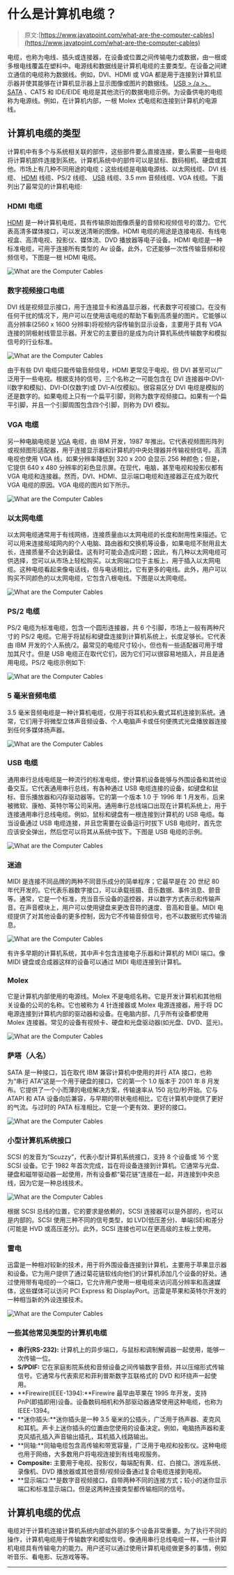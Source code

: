 # 什么是计算机电缆？

> 原文:[https://www.javatpoint.com/what-are-the-computer-cables](https://www.javatpoint.com/what-are-the-computer-cables)

电缆，也称为电线、插头或连接器，在设备或位置之间传输电力或数据，由一根或多根电线覆盖在塑料中。电源线和数据线是计算机电缆的主要类型。在设备之间建立通信的电缆称为数据线。例如，DVI、HDMI 或 VGA 都是用于连接到计算机显示器并使其能够在计算机显示器上显示图像或图片的数据线。 [USB > /a >、](https://www.javatpoint.com/what-is-usb) [SATA](https://www.javatpoint.com/sata-full-form) 、CAT5 和 IDE/EIDE 电缆是其他流行的数据电缆示例。为设备供电的电缆称为电源线。例如，在计算机内部，一根 Molex 式电缆和连接到计算机的电源线。

## 计算机电缆的类型

计算机中有多个与系统相关联的部件，这些部件要么直接连接，要么需要一些电缆将计算机部件连接到系统。计算机系统中的部件可以是鼠标、数码相机、硬盘或其他。市场上有几种不同用途的电缆；这些线缆是电脑电源线、以太网线缆、DVI 线缆、 [HDMI](https://www.javatpoint.com/hdmi-full-form) 线缆、PS/2 线缆、 [USB](https://www.javatpoint.com/usb-full-form) 线缆、3.5 mm 音频线缆、VGA 线缆。下面列出了最常见的计算机电缆:

### HDMI 电缆

[HDMI](https://www.javatpoint.com/what-is-hdmi) 是一种计算机电缆，具有传输原始图像质量的音频和视频信号的潜力。它代表高清多媒体接口，可以发送清晰的图像。HDMI 电缆的用途是连接电视、有线电视盒、高清电视、投影仪、媒体流、DVD 播放器等电子设备。HDMI 电缆是一种标准电缆，可用于连接所有类型的 Av 设备。此外，它还能够一次性传输音频和视频信号。下图是一根 HDMI 电缆。

![What are the Computer Cables](../Images/47caf5eccf2cdcd240b1be923bb582c5.png)

### 数字视频接口电缆

DVI 线是视频显示接口，用于连接显卡和液晶显示器，代表数字可视接口。在没有任何干扰的情况下，用户可以在使用该电缆的帮助下看到高质量的图片。它能够以高分辨率(2560 x 1600 分辨率)将视频内容传输到显示设备，主要用于具有 VGA 连接的阴极射线管显示器。开发它的主要目的是成为向计算机系统传输数字和模拟信号的行业标准。

![What are the Computer Cables](../Images/da0e20b3717fbe31d0d0b2be2b1c1d66.png)

由于有些 DVI 电缆只能传输音频信号，HDMI 更常见于电视，但 DVI 甚至可以广泛用于一些电视。根据支持的信号，三个名称之一可能包含在 DVI 连接器中:DVI-I(数字和模拟)、DVI-D(仅数字)或 DVI-A(仅模拟)。很容易区分 DVI 电缆是模拟的还是数字的。如果电缆上只有一个扁平引脚，则称为数字视频接口。如果有一个扁平引脚，并且一个引脚周围包含四个引脚，则称为 DVI 模拟。

### VGA 电缆

另一种电脑电缆是 [VGA](https://www.javatpoint.com/vga-full-form) 电缆，由 IBM 开发，1987 年推出。它代表视频图形阵列或视频图形适配器，用于连接显示器和计算机的中央处理器并传输视频信号。高清电视也使用 VGA 线，如果分辨率降低到 320 x 200 会显示 256 种颜色；但是，它提供 640 x 480 分辨率的彩色显示屏。在现代，电脑，甚至电视和投影仪都有 VGA 电缆和连接器。然而，DVI、HDMI、显示端口电缆和连接器正在成为取代 VGA 电缆的原因。VGA 电缆的图片如下所示。

![What are the Computer Cables](../Images/92cb5365af2253a9105de8a6003bdf15.png)

### 以太网电缆

以太网电缆通常用于有线网络，连接质量由以太网电缆的长度和耐用性来描述。它可以用来连接局域网内的个人电脑、路由器和交换机等设备，如果电缆不耐用且太长，连接质量不会达到最佳。这有时可能会造成问题；因此，有几种以太网电缆可供选择，您可以从市场上轻松购买。以太网端口位于主板上，用于插入以太网电缆。这种电缆看起来像电话线，但与电话相比，它有更多的电线。此外，用户可以购买不同颜色的以太网电缆，它包含八根电线。下图是以太网电缆。

![What are the Computer Cables](../Images/2c9325860a4d9025822cf36b2ea4019a.png)

### PS/2 电缆

PS/2 电缆为标准电缆，包含一个圆形连接器，共 6 个引脚，市场上一般有两种尺寸的 PS/2 电缆。它用于将鼠标和键盘连接到计算机系统上，长度足够长。它代表由 IBM 开发的个人系统/2。最常见的电缆尺寸较小，但也有一些适配器可用于增加其尺寸。但是 USB 电缆正在取代它们，因为它们可以很容易地插入，并且是通用电缆。PS/2 电缆示例如下:

![What are the Computer Cables](../Images/ae22d09069b413ebd6e46d5bedb74092.png)

### 5 毫米音频电缆

3.5 毫米音频电缆是一种计算机电缆，仅用于将耳机和头戴式耳机连接到系统。通常，它们用于将微型立体声音频设备、个人电脑声卡或任何便携式光盘播放器连接到任何多媒体扬声器。

![What are the Computer Cables](../Images/46eb166a09035c48de953f95c7d51611.png)

### USB 电缆

通用串行总线电缆是一种流行的标准电缆，使计算机设备能够与外围设备和其他设备交互。它代表通用串行总线，有各种通过 USB 电缆连接的设备，如键盘和鼠标、音乐播放器和闪存驱动器等。它的第一个版本 1.0 于 1996 年 1 月发布，后来被微软、康柏、英特尔等公司采用。通用串行总线端口出现在计算机系统上，用于连接通用串行总线电缆。例如，鼠标和键盘有一根连接到计算机的 USB 电缆。每当设备通过 USB 电缆连接，并且您需要在设备运行时拔下 USB 电缆时，首先您应该安全弹出，然后您可以将其从系统中拔下。下图是 USB 电缆的示例。

![What are the Computer Cables](../Images/0cd21cc575495fb6b5e35ce2b4205b0a.png)

### 迷迪

MIDI 是连接不同品牌的两种不同音乐成分的简单程序；它最早是在 20 世纪 80 年代开发的。它代表乐器数字接口，可以承载摇摄、音乐数据、事件消息、颤音等。通常，它是一个标准，充当音乐设备的遥控器，并以数字方式表示和传输声音。在声音模块上，用户可以使用键盘来更改音符的速度、音高和音量。MIDI 电缆提供了对其他设备的更多控制，因为它不传输音频信号，也不以数据形式传输消息。

![What are the Computer Cables](../Images/f838118a6d520fbedd02cc32b37dc5bf.png)

有许多早期的计算机系统，其中声卡包含连接电子乐器和计算机的 MIDI 端口。像 MIDI 键盘或合成器这样的设备可以通过 MIDI 电缆连接到计算机。

### Molex

它是计算机内部使用的电源线。Molex 不是电缆名称。它是开发计算机和其他相关设备的公司的名称。它也被称为 4 针连接器或 Molex 电源连接器，用于将 DC 电源连接到计算机内部的驱动器和设备。在电脑内部，几乎所有设备都使用 Molex 连接器。常见的设备有视频卡、硬盘和光盘驱动器(如光盘、DVD、蓝光)。

![What are the Computer Cables](../Images/ed56719a0f152df237eb3327f52aa8eb.png)

### 萨塔（人名）

SATA 是一种接口，旨在取代 IBM 兼容计算机中使用的并行 ATA 接口，也称为“串行 ATA”这是一个用于硬盘的接口，它的第一个 1.0 版本于 2001 年 8 月发布。它提供了一个小而薄的电缆解决方案，传输速率从 150 兆位/秒开始。它与 ATAPI 和 ATA 设备向后兼容，与早期的带状电缆相比，它在计算机中提供了更好的气流。与过时的 PATA 标准相比，它是一个更有效、更好的接口。

![What are the Computer Cables](../Images/c61a556a95c7614857a6bdd02044f576.png)

### 小型计算机系统接口

SCSI 的发音为“Scuzzy”，代表小型计算机系统接口，支持 8 个设备或 16 个宽 SCSI 设备。它于 1982 年首次完成，旨在将设备连接到计算机。它通常与光盘、硬盘和磁带驱动器一起使用，所有设备都“菊花链”连接在一起，并连接到中央总线，因为它是一种总线技术。

![What are the Computer Cables](../Images/526dcf131347811e7594337c2a68252d.png)

根据 SCSI 总线的位置，它的要求是依赖的，SCSI 连接器可以是外部的，也可以是内部的。SCSI 使用三种不同的信号类型，如 LVD(低压差分)、单端(SE)和差分(可能是 HVD 或高压差分)。此外，SCSI 连接也可以在更高级的主板上使用。

### 雷电

迅雷是一种相对较新的技术，用于将外围设备连接到计算机，主要用于苹果显示器和设备。它为用户提供了通过菊花链软线向他们的计算机添加几个设备的好处。通过使用带有电缆的一个端口，它允许用户使用一根电缆来访问高分辨率和高速媒体，这些媒体可以访问 PCI Express 和 DisplayPort。迅雷是苹果和英特尔开发的一种相当新的外设连接技术。

![What are the Computer Cables](../Images/128ec7a408be1421447472d84f93867e.png)

### 一些其他常见类型的计算机电缆

*   **串行(RS-232):** 计算机上的异步端口，与鼠标和调制解调器一起使用，能够一次传输一位。
*   **S/PDIF:** 它在家庭影院系统和音频设备之间传输数字音频，并以压缩形式传输信号。它通常与代表索尼和菲利普斯数字互联格式的 DVD 和环绕声一起使用。
*   **Firewire(IEEE-1394):**Firewire 最早由苹果在 1995 年开发，支持 PnP(即插即用)设备。设备数码相机和外部驱动器通常使用这种电缆，也称为 IEEE-1394。
*   **迷你插头:**迷你插头是一种 3.5 毫米的公插头，广泛用于扬声器、麦克风和耳机。声卡上迷你插头的位置由您使用的设备决定。例如，电脑扬声器和麦克风插孔插入声音输出插孔，耳机插入线路输出。
*   **同轴:**同轴电缆包含高传输和带宽容量，广泛用于电视和投影仪。这种电缆也用于网络，大多数用户将电视连接到有线电视服务。
*   **Composite:** 主要用于电视、投影仪，每端配有黄、红、白接口。游戏系统、录像机、DVD 播放器或其他音频/视频设备通过复合电缆连接到电视。
*   **显示端口:**是数字音视频接口，自带两种不同的连接方式；较小的迷你显示端口和标准显示端口。但是这两种连接类型都传输相同的信号。

## 计算机电缆的优点

电缆对于计算机连接计算机系统内部或外部的多个设备非常重要。为了执行不同的操作，计算机电缆用于传输数字和模拟信号。像通用串行总线电缆一样，一些计算机电缆具有传输电力的能力。用户还可以通过使用计算机电缆做更多的事情，例如听音乐、看电影、玩游戏等等。

* * *
